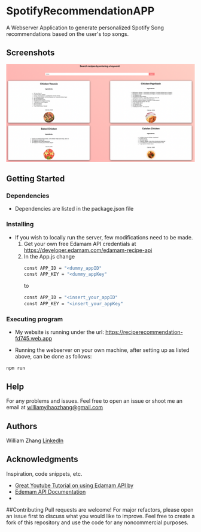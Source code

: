 # SpotifyRecommendationAPP

A Webserver Application to generate personalized Spotify Song recommendations based on the user's top songs.


## Screenshots

![Recommendations](ProjectScreenshot.png)



## Getting Started




### Dependencies

* Dependencies are listed in the package.json file


### Installing


* If you wish to locally run the server, few modifications need to be made.
  1. Get your own free Edamam API credentials at https://developer.edamam.com/edamam-recipe-api
  2. In the App.js change
     ```sh
     const APP_ID = "<dummy_appID"
     const APP_KEY = "<dummy_appKey"
     ```
     to
       ```sh
       const APP_ID = "<insert_your_appID"
       const APP_KEY = "<insert_your_appKey"
     ```

### Executing program

* My website is running under the url: https://reciperecommendation-fd745.web.app

  
* Running the webserver on your own machine, after setting up as listed above, can be done as follows:
```
npm run
```

## Help

For any problems and issues. Feel free to open an issue or shoot me an email at williamyihaozhang@gmail.com

## Authors


William Zhang
[LinkedIn](https://www.linkedin.com/in/william-yihao-zhang-037b78238/)

## Acknowledgments

Inspiration, code snippets, etc.
* [Great Youtube Tutorial on using Edamam API by ](https://www.youtube.com/watch?v=xc4uOzlndAk&t=922s&ab_channel=developedbyed)
* [Edemam API Documentation](https://developer.edamam.com/edamam-docs-recipe-api)
*

##Contributing
Pull requests are welcome! For major refactors, please open an issue first to discuss what you would like to improve. Feel free to create a fork of this repository and use the code for any noncommercial purposes.
